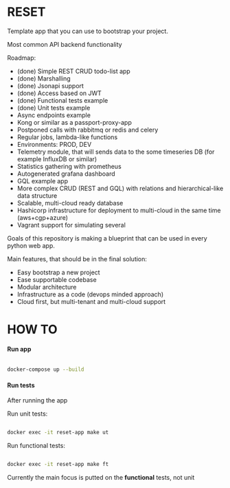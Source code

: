 # RESET

Template app that you can use to bootstrap your project.

Most common API backend functionality

Roadmap:
 - (done) Simple REST CRUD todo-list app
 - (done) Marshalling
 - (done) Jsonapi support 
 - (done) Access based on JWT
 - (done) Functional tests example
 - (done) Unit tests example
 - Async endpoints example
 - Kong or similar as a passport-proxy-app
 - Postponed calls with rabbitmq or redis and celery
 - Regular jobs, lambda-like functions
 - Environments: PROD, DEV 
 - Telemetry module, that will sends data to the some timeseries DB (for example InfluxDB or similar)
 - Statistics gathering with prometheus
 - Autogenerated grafana dashboard
 - GQL example app
 - More complex CRUD (REST and GQL) with relations and hierarchical-like data structure
 - Scalable, multi-cloud ready database
 - Hashicorp infrastructure for deployment to multi-cloud in the same time (aws+cgp+azure)
 - Vagrant support for simulating several 
 
 Goals of this repository is making a blueprint that can be used in every python web app.
 
 Main features, that should be in the final solution:
  - Easy bootstrap a new project
  - Ease supportable codebase
  - Modular architecture
  - Infrastructure as a code (devops minded approach)
  - Cloud first, but multi-tenant and multi-cloud support
  
   

HOW TO
======



#### Run app

```sh

docker-compose up --build

```



#### Run tests

After running the app

Run unit tests:
```sh

docker exec -it reset-app make ut

```

Run functional tests:
```sh

docker exec -it reset-app make ft

```


Currently the main focus is putted on the **functional** tests, not unit
